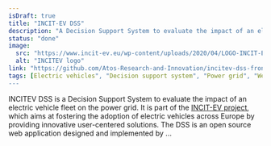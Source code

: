 ```yaml
---
isDraft: true
title: "INCIT-EV DSS"
description: "A Decision Support System to evaluate the impact of an electric vehicle fleet on the power grid"
status: "done"
image:
  src: "https://www.incit-ev.eu/wp-content/uploads/2020/04/LOGO-INCIT-EV_trans-e1587995833448.png"
  alt: "INCITEV logo"
link: "https://github.com/Atos-Research-and-Innovation/incitev-dss-frontend"
tags: [Electric vehicles", "Decision support system", "Power grid", "Web development", "Next.js"]
---
```


INCITEV DSS is a Decision Support System to evaluate the impact of an electric vehicle fleet on the power grid. It is part of the [INCIT-EV project](https://www.incit-ev.eu/), which aims at fostering the adoption of electric vehicles across Europe by providing innovative user-centered solutions. The DSS is an open source web application designed and implemented by ...
